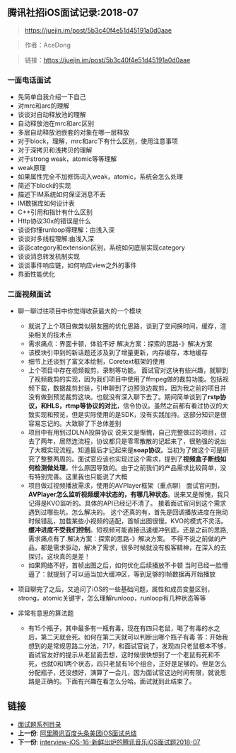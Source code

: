 ##  腾讯社招iOS面试记录:2018-07

> https://juejin.im/post/5b3c40f4e51d45191a0d0aae

> 作者：AceDong

> 链接：https://juejin.im/post/5b3c40f4e51d45191a0d0aae

### 一面电话面试
* 先简单自我介绍一下自己
* 对mrc和arc的理解
* 谈谈对自动释放池的理解
* 自动释放池在mrc和arc区别
* 多层自动释放池嵌套的对象在哪一层释放
* 对于block，理解，mrc和arc下有什么区别，使用注意事项
* 对于深拷贝和浅拷贝的理解
* 对于strong weak，atomic等等理解
* weak原理
* 如果属性完全不加修饰词入weak，atomic，系统会怎么处理
* 简述下block的实现
* 描述下IM系统如何保证消息不丢
* IM数据库如何设计表
* C++引用和指针有什么区别
* Http协议30x的错误是什么
* 谈谈你懂runloop得理解：由浅入深
* 谈谈对多线程理解:由浅入深
* 谈谈category和extension区别，系统如何底层实现category
* 谈谈消息转发机制实现
* 谈谈事件响应链，如何响应view之外的事件
* 界面性能优化

### 二面视频面试

- 聊一聊过往项目中你觉得收获最大的一个模块
	- 就说了上个项目做类似朋友圈的优化思路，谈到了空间换时间，缓存，渲染相关的技术点
	- 需求痛点：界面卡顿，体验不好 解决方案：探索的思路-》解决方案
	- 该模块引申到的新话题还涉及到了增量更新，内存缓存，本地缓存
	- 细节上还谈到了富文本绘制，Coretext框架的使用
	- 上个项目中存在视频裁剪，录制等功能。
面试官对这块有些兴趣，就聊到了视频裁剪的实现，因为我们项目中使用了ffmpeg做的裁剪功能。包括视频下载，数据裁剪封装，引申聊到了边预览边裁剪，因为我之前的项目并没有做到预览裁剪这块。也就没有深入聊下去了。期间简单谈到了**rstp协议，和HLS，rtmp等协议的对比**，信令协议。虽然之前都有看过协议的大致实现和预览，但是实际使用的是SDK，没有实践加持。这部分知识是很容易忘记的。大致聊了下总体差别
	- 项目中有用到过DLNA投屏协议
说来又是惭愧，自己完整做过的项目，过去了两年，居然连流程，协议都只是零零散散的记起来了，很勉强的说出了大概实现流程。知道最后才记起来是**soap协议**。当初为了做这个可是研究了整整两周的。面试官应该也实现过这个需求，提到了**视频盒子断线如何检测做处理**，什么原因导致的。由于之前我们的产品需求比较简单，没有特别完善。这里我也只能说了大概
	- 项目做过视频播放需求，使用的AVPlayer框架（重点聊）
面试官问到，**AVPlayer怎么监听视频缓冲状态的，有哪几种状态**。说来又是惭愧，我只记得是KVO监听的。具体的API已经记不清了。
接着面试官问到这个需求遇到过哪些坑，怎么解决的。
这个还真的有，首先是回调播放进度在拖动时候错乱，加载某些小视频的适配，首帧出图很慢。KVO的模式不灵活。**缓冲进度不受我们控制**。短视频可能直接迅速缓冲到底。还是之前的思路,需求痛点有了.解决方案：探索的思路-》解决方案。
不得不说之前做的产品，都是需求驱动，解决了需求，很多时候就没有极客精神，在深入的去探讨。这块真的是差！
	- 如果网络不好，首帧出图之后，如何优化后续播放不卡顿 当时已经一脸懵逼了：就提到了可以适当加大缓冲区，等到足够的I帧数据再开始播放
 
- 项目聊完了之后，又追问了iOS的一些基础问题，属性和成员变量区别，strong，atomic关键字，怎么理解runloop，runloop有几种状态等等 

- 非常有意思的算法题
	- 有15个瓶子，其中最多有一瓶有毒，现在有四只老鼠，喝了有毒的水之后，第二天就会死。如何在第二天就可以判断出哪个瓶子有毒
答：开始我想到的是常规思路二分法，717，和面试官说了，发现四只老鼠根本不够，面试官友好的提示从老鼠面去想，这时候很快想到了一个老鼠有死和不死，也就0和1两个状态，四只老鼠有16个组合，正好是足够的。但是怎么分配瓶子，还没想好，演算了一会儿，因为面试官这边时间有限，就说思路是正确的。下面有兴趣在看怎么分哈。面试就到此结束了。
 



## 链接

- [面试题系列目录](README.md)
-  **上一份**: [阿里腾讯百度头条美团iOS面试总结](interview-iOS-14-阿里腾讯百度头条美团iOS面试总结.md)
- **下一份**: [interview-iOS-16-新鲜出炉的腾讯音乐iOS面试题2018-07](interview-iOS-16-新鲜出炉的腾讯音乐iOS面试题2018-07.md)